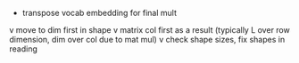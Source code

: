 - transpose vocab embedding for final mult

v move to dim first in shape
v matrix col first as a result (typically L over row dimension, dim over col due to mat mul)
v check shape sizes, fix shapes in reading

